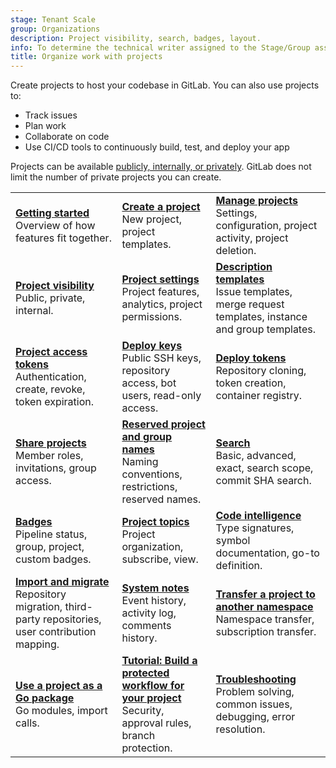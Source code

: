 ```yaml
---
stage: Tenant Scale
group: Organizations
description: Project visibility, search, badges, layout.
info: To determine the technical writer assigned to the Stage/Group associated with this page, see https://handbook.gitlab.com/handbook/product/ux/technical-writing/#assignments
title: Organize work with projects
---
```


Create projects to host your codebase in GitLab.
You can also use projects to:

- Track issues
- Plan work
- Collaborate on code
- Use CI/CD tools to continuously build, test, and deploy your app

Projects can be available [publicly, internally, or privately](../public_access.md).
GitLab does not limit the number of private projects you can create.

| | | |
|--|--|--|
| [**Getting started**](../get_started/get_started_projects.md)<br>Overview of how features fit together. | [**Create a project**](index.md)<br>New project, project templates. | [**Manage projects**](working_with_projects.md)<br>Settings, configuration, project activity, project deletion.  |
| [**Project visibility**](../public_access.md)<br>Public, private, internal. | [**Project settings**](working_with_projects.md)<br>Project features, analytics, project permissions. | [**Description templates**](description_templates.md)<br>Issue templates, merge request templates, instance and group templates. |
| [**Project access tokens**](settings/project_access_tokens.md)<br>Authentication, create, revoke, token expiration. | [**Deploy keys**](deploy_keys/index.md)<br>Public SSH keys, repository access, bot users, read-only access.  | [**Deploy tokens**](deploy_tokens/index.md)<br>Repository cloning, token creation, container registry. |
| [**Share projects**](members/sharing_projects_groups.md)<br>Member roles, invitations, group access. | [**Reserved project and group names**](../reserved_names.md)<br>Naming conventions, restrictions, reserved names. | [**Search**](../search/index.md)<br>Basic, advanced, exact, search scope, commit SHA search. |
| [**Badges**](badges.md)<br>Pipeline status, group, project, custom badges. | [**Project topics**](project_topics.md)<br>Project organization, subscribe, view.  | [**Code intelligence**](code_intelligence.md)<br>Type signatures, symbol documentation, go-to definition. |
| [**Import and migrate**](import/index.md)<br>Repository migration, third-party repositories, user contribution mapping. | [**System notes**](system_notes.md)<br>Event history, activity log, comments history. | [**Transfer a project to another namespace**](import/index.md)<br>Namespace transfer, subscription transfer. |
| [**Use a project as a Go package**](use_project_as_go_package.md)<br>Go modules, import calls. | [**Tutorial: Build a protected workflow for your project**](../../tutorials/protected_workflow/_index.md)<br>Security, approval rules, branch protection. | [**Troubleshooting**](troubleshooting.md)<br>Problem solving, common issues, debugging, error resolution. |
